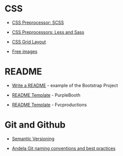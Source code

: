 # CSS
* [CSS Preprocessor: SCSS](https://medium.com/free-code-camp/how-to-get-better-at-writing-css-a1732c32a72f)

* [CSS Preprocessors: Less and Sass](https://www.coursera.org/learn/bootstrap-4/home/week/4)

* [CSS Grid Layout](https://app.pluralsight.com/player?course=css-grid-bootstrap-4-creating-site&author=mario-macari&name=7a5c388d-d612-43d9-95af-5795588d0c61&clip=0&mode=live)

* [Free images](https://unsplash.com/)

# README
* [Write a README](https://github.com/twbs/bootstrap) - example of the Bootstrap Project

* [README Template](https://gist.github.com/PurpleBooth/109311bb0361f32d87a2) - PurpleBooth 

* [README Template](https://gist.github.com/fvcproductions/1bfc2d4aecb01a834b46) - Fvcproductions

# Git and Github
* [Semantic Versioning](https://semver.org/) 

* [Andela Git naming conventions and best practices](https://github.com/andela/bestpractices/wiki/Git-naming-conventions-and-best-practices)

